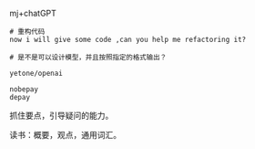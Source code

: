 mj+chatGPT

```shell
# 重构代码
now i will give some code ,can you help me refactoring it?

# 是不是可以设计模型，并且按照指定的格式输出？
```

```
yetone/openai
```

```
nobepay
depay
```





抓住要点，引导疑问的能力。



读书：概要，观点，通用词汇。
